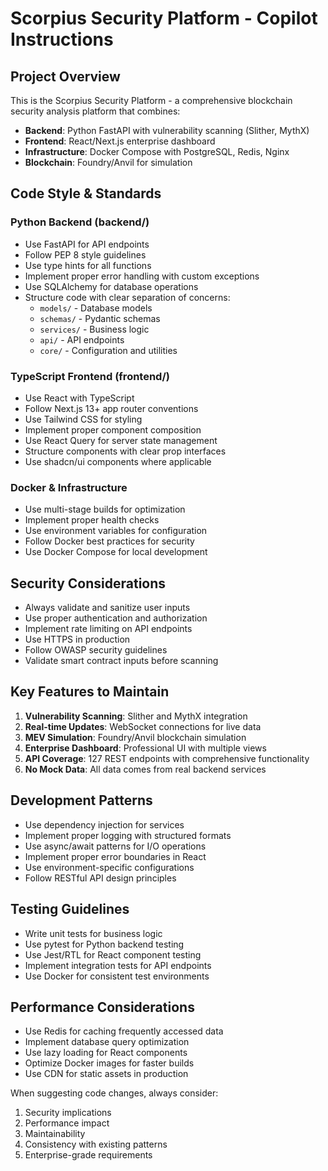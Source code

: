 <!-- Use this file to provide workspace-specific custom instructions to Copilot. For more details, visit https://code.visualstudio.com/docs/copilot/copilot-customization#_use-a-githubcopilotinstructionsmd-file -->

# Scorpius Security Platform - Copilot Instructions

## Project Overview
This is the Scorpius Security Platform - a comprehensive blockchain security analysis platform that combines:
- **Backend**: Python FastAPI with vulnerability scanning (Slither, MythX)
- **Frontend**: React/Next.js enterprise dashboard
- **Infrastructure**: Docker Compose with PostgreSQL, Redis, Nginx
- **Blockchain**: Foundry/Anvil for simulation

## Code Style & Standards

### Python Backend (backend/)
- Use FastAPI for API endpoints
- Follow PEP 8 style guidelines
- Use type hints for all functions
- Implement proper error handling with custom exceptions
- Use SQLAlchemy for database operations
- Structure code with clear separation of concerns:
  - `models/` - Database models
  - `schemas/` - Pydantic schemas
  - `services/` - Business logic
  - `api/` - API endpoints
  - `core/` - Configuration and utilities

### TypeScript Frontend (frontend/)
- Use React with TypeScript
- Follow Next.js 13+ app router conventions
- Use Tailwind CSS for styling
- Implement proper component composition
- Use React Query for server state management
- Structure components with clear prop interfaces
- Use shadcn/ui components where applicable

### Docker & Infrastructure
- Use multi-stage builds for optimization
- Implement proper health checks
- Use environment variables for configuration
- Follow Docker best practices for security
- Use Docker Compose for local development

## Security Considerations
- Always validate and sanitize user inputs
- Use proper authentication and authorization
- Implement rate limiting on API endpoints
- Use HTTPS in production
- Follow OWASP security guidelines
- Validate smart contract inputs before scanning

## Key Features to Maintain
1. **Vulnerability Scanning**: Slither and MythX integration
2. **Real-time Updates**: WebSocket connections for live data
3. **MEV Simulation**: Foundry/Anvil blockchain simulation
4. **Enterprise Dashboard**: Professional UI with multiple views
5. **API Coverage**: 127 REST endpoints with comprehensive functionality
6. **No Mock Data**: All data comes from real backend services

## Development Patterns
- Use dependency injection for services
- Implement proper logging with structured formats
- Use async/await patterns for I/O operations
- Implement proper error boundaries in React
- Use environment-specific configurations
- Follow RESTful API design principles

## Testing Guidelines
- Write unit tests for business logic
- Use pytest for Python backend testing
- Use Jest/RTL for React component testing
- Implement integration tests for API endpoints
- Use Docker for consistent test environments

## Performance Considerations
- Use Redis for caching frequently accessed data
- Implement database query optimization
- Use lazy loading for React components
- Optimize Docker images for faster builds
- Use CDN for static assets in production

When suggesting code changes, always consider:
1. Security implications
2. Performance impact
3. Maintainability
4. Consistency with existing patterns
5. Enterprise-grade requirements
